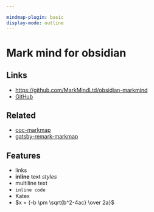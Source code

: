```yaml
---

mindmap-plugin: basic
display-mode: outline
---
```


# Mark mind for obsidian

## Links
- https://github.com/MarkMindLtd/obsidian-markmind
- [GitHub](https://github.com/MarkMindLtd/obsidian-markmind)

## Related
- [coc-markmap](https://github.com/gera2ld/coc-markmap)
- [gatsby-remark-markmap](https://github.com/gera2ld/gatsby-remark-markmap)

## Features
- links
- **inline** ~~text~~ *styles*
- multiline    text
- `inline code`
- Katex
- $x = {-b \pm \sqrt{b^2-4ac} \over 2a}$